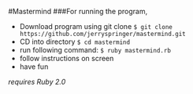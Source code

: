 #Mastermind
###For running the program, 

+ Download program using git clone
```$ git clone https://github.com/jerryspringer/mastermind.git```
+ CD into directory
```$ cd mastermind```
+ run following command: 
```$ ruby mastermind.rb```
+ follow instructions on screen
+ have fun

*requires Ruby 2.0*
